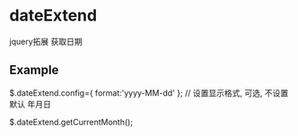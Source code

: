 # dateExtend
jquery拓展 获取日期

## Example
$.dateExtend.config={ format:'yyyy-MM-dd' };  // 设置显示格式, 可选, 不设置默认 年月日

$.dateExtend.getCurrentMonth();
